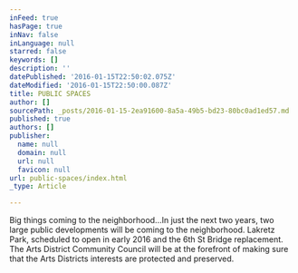 ```yaml
---
inFeed: true
hasPage: true
inNav: false
inLanguage: null
starred: false
keywords: []
description: ''
datePublished: '2016-01-15T22:50:02.075Z'
dateModified: '2016-01-15T22:50:00.087Z'
title: PUBLIC SPACES
author: []
sourcePath: _posts/2016-01-15-2ea91600-8a5a-49b5-bd23-80bc0ad1ed57.md
published: true
authors: []
publisher:
  name: null
  domain: null
  url: null
  favicon: null
url: public-spaces/index.html
_type: Article

---
```

Big things coming to the neighborhood...In just the next two years, two large public developments will be coming to the neighborhood.  Lakretz Park, scheduled to open in early 2016 and the 6th St Bridge replacement.  The Arts District Community Council will be at the forefront of making sure that the Arts Districts interests are protected and preserved.